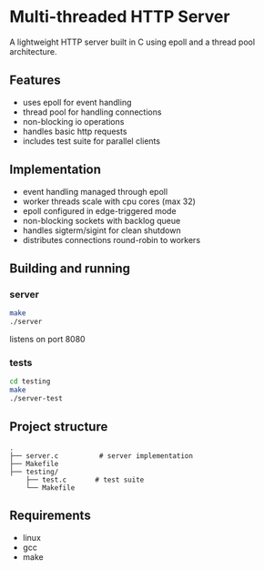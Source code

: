 # Multi-threaded HTTP Server

A lightweight HTTP server built in C using epoll and a thread pool architecture.

## Features

- uses epoll for event handling
- thread pool for handling connections
- non-blocking io operations
- handles basic http requests
- includes test suite for parallel clients

## Implementation

- event handling managed through epoll
- worker threads scale with cpu cores (max 32)
- epoll configured in edge-triggered mode
- non-blocking sockets with backlog queue
- handles sigterm/sigint for clean shutdown
- distributes connections round-robin to workers

## Building and running

### server
```bash
make
./server
```
listens on port 8080

### tests
```bash
cd testing
make
./server-test
```

## Project structure
```
.
├── server.c          # server implementation
├── Makefile
├── testing/
    ├── test.c       # test suite
    └── Makefile
```

## Requirements
- linux
- gcc
- make

